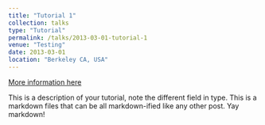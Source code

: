 ```yaml
---
title: "Tutorial 1"
collection: talks
type: "Tutorial"
permalink: /talks/2013-03-01-tutorial-1
venue: "Testing"
date: 2013-03-01
location: "Berkeley CA, USA"
---
```


[More information here](http://exampleurl.com)

This is a description of your tutorial, note the different field in type. This is a markdown files that can be all markdown-ified like any other post. Yay markdown!

